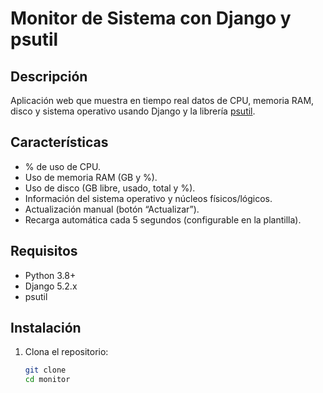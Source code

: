 # Monitor de Sistema con Django y psutil

## Descripción
Aplicación web que muestra en tiempo real datos de CPU, memoria RAM, disco y sistema operativo usando Django y la librería [psutil](https://pypi.org/project/psutil/).

## Características
- % de uso de CPU.
- Uso de memoria RAM (GB y %).
- Uso de disco (GB libre, usado, total y %).
- Información del sistema operativo y núcleos físicos/lógicos.
- Actualización manual (botón “Actualizar”).
- Recarga automática cada 5 segundos (configurable en la plantilla).

## Requisitos
- Python 3.8+
- Django 5.2.x
- psutil

## Instalación

1. Clona el repositorio:
   ```bash
   git clone 
   cd monitor
